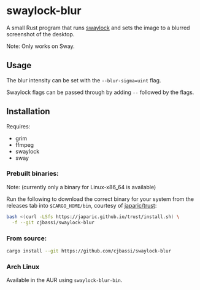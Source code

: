 # swaylock-blur

A small Rust program that runs [swaylock](https://github.com/swaywm/swaylock) and sets the image to a blurred screenshot of the desktop.

Note: Only works on Sway.

## Usage

The blur intensity can be set with the `--blur-sigma=uint` flag.

Swaylock flags can be passed through by adding `--` followed by the flags.

## Installation

Requires:
- grim
- ffmpeg
- swaylock
- sway

### Prebuilt binaries:

Note: (currently only a binary for Linux-x86_64 is available)

Run the following to download the correct binary for your system from the releases tab into `$CARGO_HOME/bin`, courtesy of [japaric/trust](https://github.com/japaric/trust):

```bash
bash <(curl -LSfs https://japaric.github.io/trust/install.sh) \
  -f --git cjbassi/swaylock-blur
```

### From source:

```bash
cargo install --git https://github.com/cjbassi/swaylock-blur
```

### Arch Linux

Available in the AUR using `swaylock-blur-bin`.
